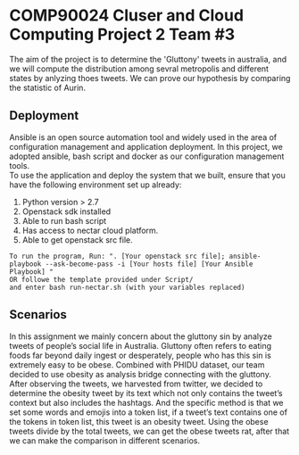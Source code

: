 # COMP90024 Cluser and Cloud Computing Project 2 Team #3
The aim of the project is to determine the 'Gluttony' tweets in australia, and we will compute the distribution among sevral metropolis and different states by anlyzing thoes tweets. We can prove our hypothesis by comparing the statistic of Aurin.<br>

## Deployment 
Ansible is an open source automation tool and widely used in the area of configuration management and application deployment. In this project, we adopted ansible, bash script and docker as our configuration management tools. <br>
To use the application and deploy the system that we built, ensure that you have the following environment set up already: <br>
1. Python version > 2.7<br>
2. Openstack sdk installed <br>
3. Able to run bash script<br>
4. Has access to nectar cloud platform.<br>
5. Able to get openstack src file. <br>


```
To run the program, Run: ". [Your openstack src file]; ansible-playbook --ask-become-pass -i [Your hosts file] [Your Ansible Playbook] "
OR followe the template provided under Script/ 
and enter bash run-nectar.sh (with your variables replaced) 
```

## Scenarios
In this assignment we mainly concern about the gluttony sin by analyze tweets of people’s social life in Australia. Gluttony often refers to eating foods far beyond daily ingest or desperately, people who has this sin is extremely easy to be obese. Combined with PHIDU dataset, our team decided to use obesity as analysis bridge connecting with the gluttony.<br>
After observing the tweets, we harvested from twitter, we decided to determine the obesity tweet by its text which not only contains the tweet’s context but also includes the hashtags. And the specific method is that we set some words and emojis into a token list, if a tweet’s text contains one of the tokens in token list, this tweet is an obesity tweet. Using the obese tweets divide by the total tweets, we can get the obese tweets rat, after that we can make the comparison in different scenarios.<br>


